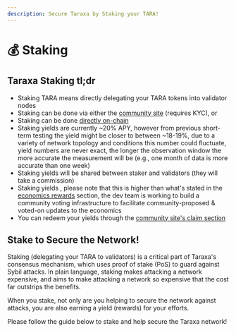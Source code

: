 ```yaml
---
description: Secure Taraxa by Staking your TARA!
---
```


# 💰 Staking

## Taraxa Staking tl;dr

* Staking TARA means directly delegating your TARA tokens into validator nodes&#x20;
* Staking can be done via either the [community site](staking-via-community-site.md) (requires KYC), or
* Staking can be done [directly on-chain](staking-directly-on-chain.md)
* Staking yields are currently \~20% APY, however from previous short-term testing the yield might be closer to between \~18-19%, due to a variety of network topology and conditions this number could fluctuate, yield numbers are never exact, the longer the observation window the more accurate the measurement will be (e.g., one month of data is more accurate than one week)
* Staking yields will be shared between staker and validators (they will take a commission)
* Staking yields , please note that this is higher than what's stated in the [economics rewards](../tech-whitepaper/economic-model.md#5-5-rewards) section, the dev team is working to build a community voting infrastructure to facilitate community-proposed & voted-on updates to the economics
* You can redeem your yields through the [community site's claim section](https://community.taraxa.io/redeem)

## Stake to Secure the Network!&#x20;

Staking (delegating your TARA to validators) is a critical part of Taraxa's consensus mechanism, which uses proof of stake (PoS) to guard against Sybil attacks. In plain language, staking makes attacking a network expensive, and aims to make attacking a network so expensive that the cost far outstrips the benefits.

When you stake, not only are you helping to secure the network against attacks, you are also earning a yield (rewards) for your efforts.

Please follow the guide below to stake and help secure the Taraxa network!&#x20;

##

